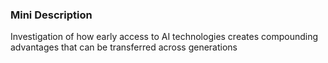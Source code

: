### Mini Description

Investigation of how early access to AI technologies creates compounding advantages that can be transferred across generations
